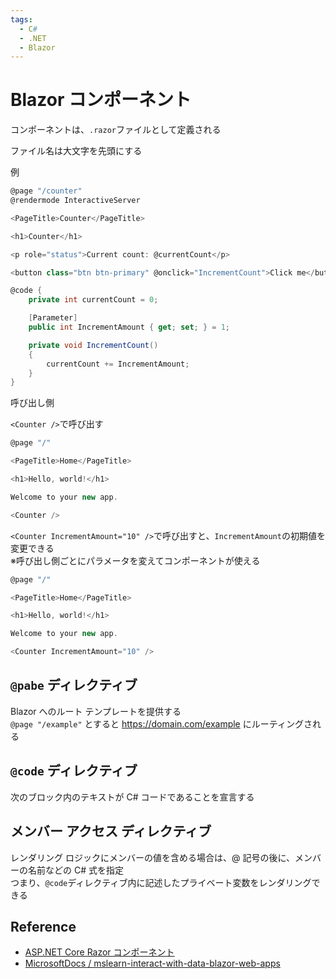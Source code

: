 ```yaml
---
tags:
  - C#
  - .NET
  - Blazor
---
```


# Blazor コンポーネント

コンポーネントは、`.razor`ファイルとして定義される

ファイル名は大文字を先頭にする

例

```cs title="Counter.razor"
@page "/counter"
@rendermode InteractiveServer

<PageTitle>Counter</PageTitle>

<h1>Counter</h1>

<p role="status">Current count: @currentCount</p>

<button class="btn btn-primary" @onclick="IncrementCount">Click me</button>

@code {
    private int currentCount = 0;

    [Parameter]
    public int IncrementAmount { get; set; } = 1;

    private void IncrementCount()
    {
        currentCount += IncrementAmount;
    }
}
```

呼び出し側

`<Counter />`で呼び出す

```cs
@page "/"

<PageTitle>Home</PageTitle>

<h1>Hello, world!</h1>

Welcome to your new app.

<Counter />
```


`<Counter IncrementAmount="10" />`で呼び出すと、`IncrementAmount`の初期値を変更できる<br>
※呼び出し側ごとにパラメータを変えてコンポーネントが使える

```cs
@page "/"

<PageTitle>Home</PageTitle>

<h1>Hello, world!</h1>

Welcome to your new app.

<Counter IncrementAmount="10" />
```

## `@pabe` ディレクティブ
Blazor へのルート テンプレートを提供する<br />
`@page "/example"` とすると https://domain.com/example にルーティングされる

## `@code` ディレクティブ
次のブロック内のテキストが C# コードであることを宣言する

## メンバー アクセス ディレクティブ
レンダリング ロジックにメンバーの値を含める場合は、@ 記号の後に、メンバーの名前などの C# 式を指定<br />
つまり、`@code`ディレクティブ内に記述したプライベート変数をレンダリングできる

## Reference
- [ASP.NET Core Razor コンポーネント](https://learn.microsoft.com/ja-jp/aspnet/core/blazor/components/?view=aspnetcore-8.0&source=recommendations)
- [MicrosoftDocs / mslearn-interact-with-data-blazor-web-apps](https://github.com/MicrosoftDocs/mslearn-interact-with-data-blazor-web-apps)